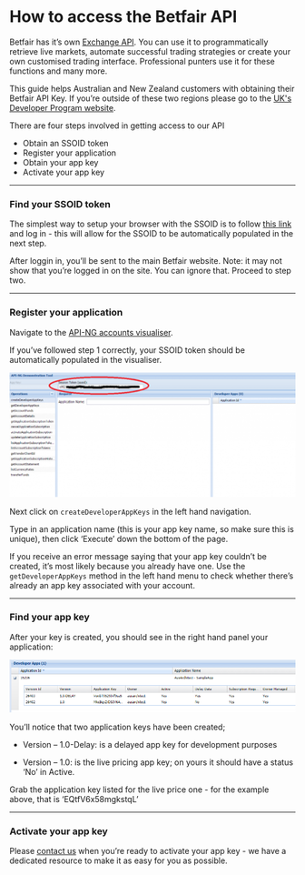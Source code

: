 # How to access the Betfair API

Betfair has it’s own [Exchange API](http://developer.betfair.com). You can use it to programmatically retrieve live markets, automate successful trading strategies or create your own customised trading interface. Professional punters use it for these functions and many more.

This guide helps Australian and New Zealand customers with obtaining their Betfair API Key. If you’re outside of these two regions please go to the [UK's Developer Program website](http://developer.betfair.com).

There are four steps involved in getting access to our API

- Obtain an SSOID token
- Register your application
- Obtain your app key
- Activate your app key

---
### Find your SSOID token
The simplest way to setup your browser with the SSOID is to follow [this link](https://identitysso.betfair.com/view/login?product=home.betfair.int&url=https%3A%2F%2Fwww.betfair.com.au%2F) and log in - this will allow for the SSOID to be automatically populated in the next step. 

After loggin in, you’ll be sent to the main Betfair website. Note: it may not show that you’re logged in on the site. You can ignore that. Proceed to step two.

---
### Register your application
Navigate to the [API-NG accounts visualiser](https://docs.developer.betfair.com/visualisers/api-ng-account-operations/).

If you’ve followed step 1 correctly, your SSOID token should be automatically populated in the visualiser.

![Creating an API app key](./img/apiVisualiser.png)

Next click on `createDeveloperAppKeys` in the left hand navigation.

Type in an application name (this is your app key name, so make sure this is unique), then click ‘Execute’ down the bottom of the page.
 
If you receive an error message saying that your app key couldn’t be created, it’s most likely because you already have one. Use the `getDeveloperAppKeys` method in the left hand menu to check whether there’s already an app key associated with your account.

---
### Find your app key
After your key is created, you should see in the right hand panel your application:

![Creating an API app key](./img/apiAppKey.png)

You’ll notice that two application keys have been created;

- Version – 1.0-Delay: is a delayed app key for development purposes

- Version – 1.0: is the live pricing app key; on yours it should have a status ‘No’ in Active.

Grab the application key listed for the live price one - for the example above, that is ‘EQtfV6x58mgkstqL’

---
### Activate your app key
Please [contact us](mailto:bdp@betfair.com.au) when you’re ready to activate your app key - we have a dedicated resource to make it as easy for you as possible.